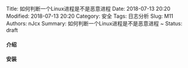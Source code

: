 Title: 如何判断一个Linux进程是不是恶意进程
Date: 2018-07-13 20:20
Modified: 2018-07-13 20:20
Category: 安全
Tags: 日志分析
Slug: M11
Authors: nJcx
Summary: 如何判断一个Linux进程是不是恶意进程 ~
Status: draft

#### 介绍

#### 安装

